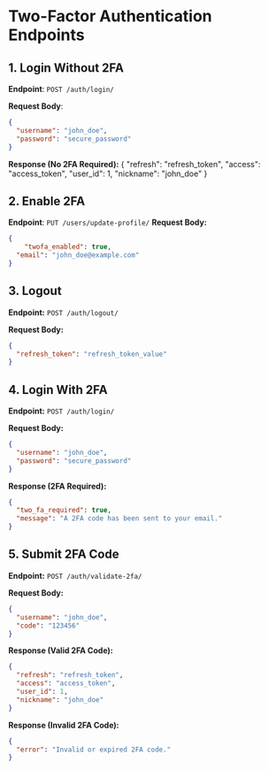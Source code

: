 # Two-Factor Authentication Endpoints

## 1. Login Without 2FA
**Endpoint**: `POST /auth/login/`

**Request Body**:
```json
{
  "username": "john_doe",
  "password": "secure_password"
}
```
**Response (No 2FA Required):**
{
  "refresh": "refresh_token",
  "access": "access_token",
  "user_id": 1,
  "nickname": "john_doe"
}

## 2. Enable 2FA
**Endpoint**: `PUT /users/update-profile/`
**Request Body:**
```json
{
	"twofa_enabled": true,
  "email": "john_doe@example.com"
}
```

## 3. Logout

**Endpoint:** `POST /auth/logout/`

**Request Body:**
```json
{
  "refresh_token": "refresh_token_value"
}
```
## 4. Login With 2FA

**Endpoint:** `POST /auth/login/`

**Request Body:**
```json
{
  "username": "john_doe",
  "password": "secure_password"
}
```
**Response (2FA Required):**
```json
{
  "two_fa_required": true,
  "message": "A 2FA code has been sent to your email."
}
```

## 5. Submit 2FA Code

**Endpoint:** `POST /auth/validate-2fa/`

**Request Body:**
```json
{
  "username": "john_doe",
  "code": "123456"
}
```
**Response (Valid 2FA Code):**
```json
{
  "refresh": "refresh_token",
  "access": "access_token",
  "user_id": 1,
  "nickname": "john_doe"
}
```
**Response (Invalid 2FA Code):**
```json
{
  "error": "Invalid or expired 2FA code."
}
```
